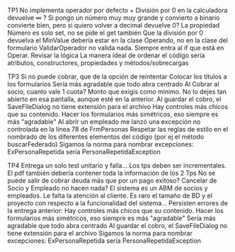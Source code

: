 TP1
No implementa operador por defecto +
División por 0 en la calculadora devuelve ∞ ?
Si pongo un número muy muy grande y convierto a binario convierte bien, pero si quiero volver a decimal devuelve 0?
La propiedad Número es solo set, no se pide el get también
Que la división por 0 devuelva el MinValue debería estar en la clase Operando, no en la clase del formulario
ValidarOperador no valida nada. Siempre entra al if que está en Operar. Revisar la lógica
La manera ideal de ordenar el código sería atributos, constructores, propiedades y métodos/sobrecargas

TP3
Si no puede cobrar, que de la opción de reintentar
Colocar los títulos a los formularios
Sería más agradable que todo abra centrado
Al Cobrar al socio, cuanto vale 1 cuota? Monto que exigís como mínimo. No lo dejes tan abierto en
esa pantalla, aunque esté en la anterior.
Al guardar el cobro, el SaveFileDialog no tiene extensión para el archivo
Hay controles más chicos que su contenido. Hacer los formularios más simétricos, eso siempre es
más "agradable"
Al abrir un empleado me lanzó una excepción no controlada en la línea 78 de FrmPersonas
Respetar las reglas de estilo en el nombrado de los diferentes elementos del código (por ej el
método buscarFederado)
Sigamos la norma para nombrar excepciones: ExPersonaRepetida sería PersonaRepetidaException




TP4
Entrega un solo test unitario y falla... Los tps deben ser incrementales.
El pdf también debería contener toda la información de los 2 Tps
No se puede salir de cobrar deuda más que por un pago exitoso?
Cancelar de Socio y Empleado no hacen nada?
El sistema es un ABM de socios y empleados. Le falta la atención al cliente.
Es raro el tamaño de BD y el proyecto con respecto a la funcionalidad del sistema...
Persisten errores de la entrega anterior:
Hay controles más chicos que su contenido. Hacer los formularios más simétricos, eso siempre es
más "agradable"
Sería más agradable que todo abra centrado
Al guardar el cobro, el SaveFileDialog no tiene extensión para el archivo
Sigamos la norma para nombrar excepciones: ExPersonaRepetida sería PersonaRepetidaException
